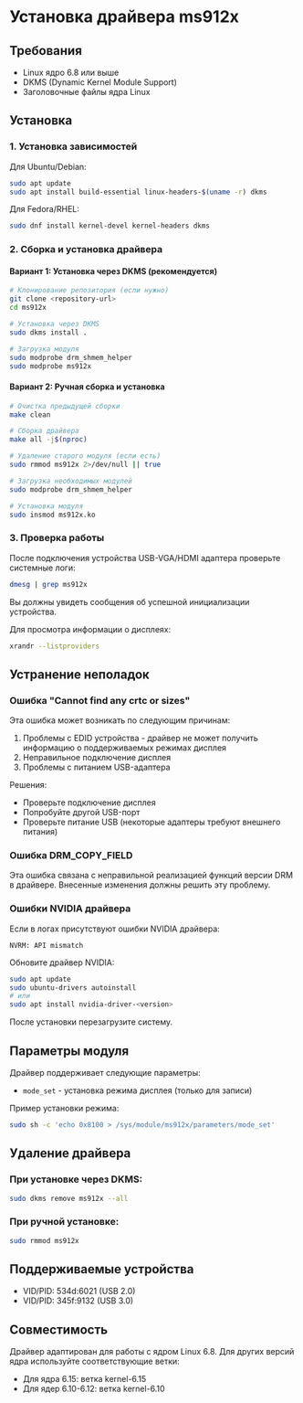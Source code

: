 # Установка драйвера ms912x

## Требования

- Linux ядро 6.8 или выше
- DKMS (Dynamic Kernel Module Support)
- Заголовочные файлы ядра Linux

## Установка

### 1. Установка зависимостей

Для Ubuntu/Debian:
```bash
sudo apt update
sudo apt install build-essential linux-headers-$(uname -r) dkms
```

Для Fedora/RHEL:
```bash
sudo dnf install kernel-devel kernel-headers dkms
```

### 2. Сборка и установка драйвера

#### Вариант 1: Установка через DKMS (рекомендуется)

```bash
# Клонирование репозитория (если нужно)
git clone <repository-url>
cd ms912x

# Установка через DKMS
sudo dkms install .

# Загрузка модуля
sudo modprobe drm_shmem_helper
sudo modprobe ms912x
```

#### Вариант 2: Ручная сборка и установка

```bash
# Очистка предыдущей сборки
make clean

# Сборка драйвера
make all -j$(nproc)

# Удаление старого модуля (если есть)
sudo rmmod ms912x 2>/dev/null || true

# Загрузка необходимых модулей
sudo modprobe drm_shmem_helper

# Установка модуля
sudo insmod ms912x.ko
```

### 3. Проверка работы

После подключения устройства USB-VGA/HDMI адаптера проверьте системные логи:

```bash
dmesg | grep ms912x
```

Вы должны увидеть сообщения об успешной инициализации устройства.

Для просмотра информации о дисплеях:
```bash
xrandr --listproviders
```

## Устранение неполадок

### Ошибка "Cannot find any crtc or sizes"

Эта ошибка может возникать по следующим причинам:

1. Проблемы с EDID устройства - драйвер не может получить информацию о поддерживаемых режимах дисплея
2. Неправильное подключение дисплея
3. Проблемы с питанием USB-адаптера

Решения:
- Проверьте подключение дисплея
- Попробуйте другой USB-порт
- Проверьте питание USB (некоторые адаптеры требуют внешнего питания)

### Ошибка DRM_COPY_FIELD

Эта ошибка связана с неправильной реализацией функций версии DRM в драйвере. 
Внесенные изменения должны решить эту проблему.

### Ошибки NVIDIA драйвера

Если в логах присутствуют ошибки NVIDIA драйвера:
```
NVRM: API mismatch
```

Обновите драйвер NVIDIA:
```bash
sudo apt update
sudo ubuntu-drivers autoinstall
# или
sudo apt install nvidia-driver-<version>
```

После установки перезагрузите систему.

## Параметры модуля

Драйвер поддерживает следующие параметры:

- `mode_set` - установка режима дисплея (только для записи)

Пример установки режима:
```bash
sudo sh -c 'echo 0x8100 > /sys/module/ms912x/parameters/mode_set'
```

## Удаление драйвера

### При установке через DKMS:
```bash
sudo dkms remove ms912x --all
```

### При ручной установке:
```bash
sudo rmmod ms912x
```

## Поддерживаемые устройства

- VID/PID: 534d:6021 (USB 2.0)
- VID/PID: 345f:9132 (USB 3.0)

## Совместимость

Драйвер адаптирован для работы с ядром Linux 6.8.
Для других версий ядра используйте соответствующие ветки:
- Для ядра 6.15: ветка kernel-6.15
- Для ядер 6.10-6.12: ветка kernel-6.10